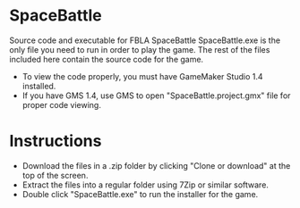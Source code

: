 # SpaceBattle
Source code and executable for FBLA SpaceBattle
SpaceBattle.exe is the only file you need to run in order to play the game. 
The rest of the files included here contain the source code for the game.
- To view the code properly, you must have GameMaker Studio 1.4 installed.
- If you have GMS 1.4, use GMS to open "SpaceBattle.project.gmx" file for proper code viewing.

# Instructions
- Download the files in a .zip folder by clicking "Clone or download" at the top of the screen.
- Extract the files into a regular folder using 7Zip or similar software.
- Double click "SpaceBattle.exe" to run the installer for the game.
